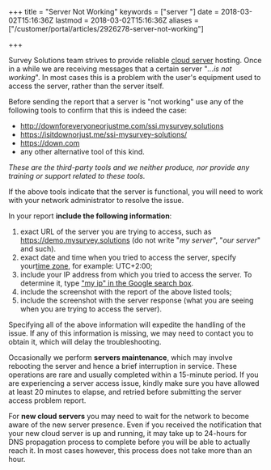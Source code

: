 +++
title = "Server Not Working"
keywords = ["server "]
date = 2018-03-02T15:16:36Z
lastmod = 2018-03-02T15:16:36Z
aliases = ["/customer/portal/articles/2926278-server-not-working"]

+++

Survey Solutions team strives to provide reliable [cloud
server](/faq/cloud-server-instructions) hosting. Once in a while we are
receiving messages that a certain server "*...is not working*". In most
cases this is a problem with the user's equipment used to access the
server, rather than the server itself.  
  
Before sending the report that a server is "not working" use any of the
following tools to confirm that this is indeed the case:

-   <http://downforeveryoneorjustme.com/ssi.mysurvey.solutions>
-   <https://isitdownorjust.me/ssi-mysurvey-solutions/>
-   <https://down.com>
-   any other alternative tool of this kind.

*These are the third-party tools and we neither produce, nor provide any
training or support related to these tools.*  
  
If the above tools indicate that the server is functional, you will need
to work with your network administrator to resolve the issue.  
  
In your report <span class="underline">**include the following
information**</span>:

1.  exact URL of the server you are trying to access, such as
    <https://demo.mysurvey.solutions> (do not write "*my server*", "*our
    server*" and such).
2.  exact date and time when you tried to access the server, specify
    your[time zone](https://www.timeanddate.com/time/map/), for example:
    UTC+2:00;
3.  include your IP address from which you tried to access the server.
    To determine it, type ["my ip" in the Google search
    box](https://www.google.com/search?q=my+ip).
4.  include the screenshot with the report of the above listed tools;
5.  include the screenshot with the server response (what you are seeing
    when you are trying to access the server).

Specifying all of the above information will expedite the handling of
the issue. If any of this information is missing, we may need to contact
you to obtain it, which will delay the troubleshooting.  
  
Occasionally we perform **servers maintenance**, which may involve
rebooting the server and hence a brief interruption in service. These
operations are rare and usually completed within a 15-minute period. If
you are experiencing a server access issue, kindly make sure you have
allowed at least 20 minutes to elapse, and retried before submitting the
server access problem report.  
  
For **new cloud servers** you may need to wait for the network to become
aware of the new server presence. Even if you received the notification
that your new cloud server is up and running, it may take up to 24-hours
for DNS propagation process to complete before you will be able to
actually reach it. In most cases however, this process does not take
more than an hour.
